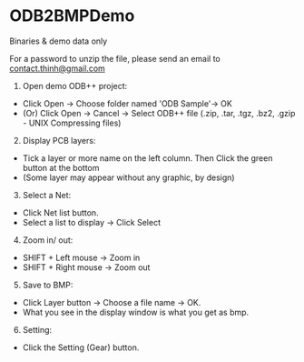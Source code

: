 # ODB2BMPDemo
Binaries &amp; demo data only 

For a password to unzip the file, please send an email to contact.thinh@gmail.com

1. Open demo ODB++ project: 
- Click Open -> Choose folder named 'ODB Sample'-> OK 
- (Or) Click Open -> Cancel -> Select ODB++ file (.zip, .tar, .tgz, .bz2, .gzip - UNIX Compressing files)

2. Display PCB layers: 
- Tick a layer or more name on the left column. Then Click the green button at the bottom
- (Some layer may appear without any graphic, by design)

3. Select a Net:
- Click Net list button. 
- Select a list to display -> Click Select

4. Zoom in/ out:
- SHIFT + Left mouse -> Zoom in
- SHIFT + Right mouse -> Zoom out

5. Save to BMP: 
- Click Layer button -> Choose a file name -> OK. 
- What you see in the display window is what you get as bmp. 

6. Setting:
- Click the Setting (Gear) button. 
